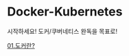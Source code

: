 # Docker-Kubernetes
시작하세요! 도커/쿠버네티스 완독을 목표로!

[01.도커란?](https://github.com/yuhyerin/Docker-Kubernetes/tree/main/01.%EB%8F%84%EC%BB%A4%EB%9E%80%3F)
